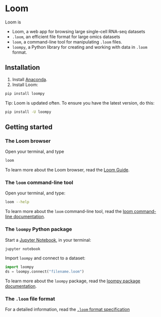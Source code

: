# Loom

Loom is 

* Loom, a web app for browsing large single-cell RNA-seq datasets
* `.loom`, an efficient file format for large omics datasets
* `loom`, a command-line tool for manipulating `.loom` files. 
* `loompy`, a Python library for creating and working with data in `.loom` format.


## Installation

1. Install [Anaconda](https://www.continuum.io/downloads).
2. Install Loom:

```bash
pip install loompy
```

Tip: Loom is updated often. To ensure you have the latest version, do this:

```bash
pip install -U loompy
```

## Getting started

### The Loom browser

Open your terminal, and type

```bash
loom
```

To learn more about the Loom browser, read the [Loom Guide](docs/loom_browser.md).

### The `loom` command-line tool

Open your terminal, and type:

```bash
loom --help
```

To learn more about the `loom` command-line tool, read the [loom command-line documentation](docs/loom.md).

### The `loompy` Python package

Start a [Jupyter Notebook](http://jupyter.readthedocs.io/en/latest/index.html), in your terminal:

```python
jupyter notebook
```

Import `loompy` and connect to a dataset:

```python
import loompy
ds = loompy.connect("filename.loom")
```

To learn more about the `loompy` package, read the [loompy package documentation](docs/loompy.md).


### The `.loom` file format

For a detailed information, read the [`.loom` format specification](docs/loom_spec.md)
